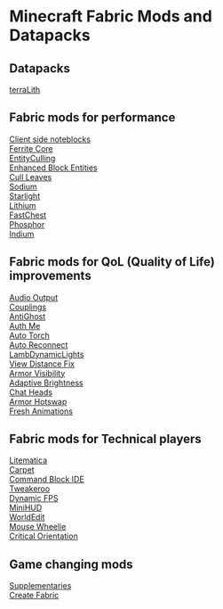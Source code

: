 # Minecraft Fabric Mods and Datapacks

## Datapacks
[terraLith](https://www.curseforge.com/minecraft/mc-mods/terralith)

## Fabric mods for performance
[Client side noteblocks](https://www.curseforge.com/minecraft/mc-mods/client-side-noteblocks) \
[Ferrite Core](https://modrinth.com/mod/ferrite-core) \
[EntityCulling](https://www.curseforge.com/minecraft/mc-mods/entityculling) \
[Enhanced Block Entities](https://www.curseforge.com/minecraft/mc-mods/enhanced-block-entities) \
[Cull Leaves](https://github.com/TeamMidnightDust/CullLeaves) \
[Sodium](https://www.curseforge.com/minecraft/mc-mods/sodium) \
[Starlight](https://github.com/PaperMC/Starlight) \
[Lithium](https://www.curseforge.com/minecraft/mc-mods/lithium) \
[FastChest](https://www.curseforge.com/minecraft/mc-mods/fastchest) \
[Phosphor](https://www.curseforge.com/minecraft/mc-mods/phosphor) \
[Indium](https://www.curseforge.com/minecraft/mc-mods/indium)

## Fabric mods for QoL (Quality of Life) improvements
[Audio Output](https://www.curseforge.com/minecraft/mc-mods/audio-output) \
[Couplings](https://www.curseforge.com/minecraft/mc-mods/couplings) \
[AntiGhost](https://www.curseforge.com/minecraft/mc-mods/antighost) \
[Auth Me](https://www.curseforge.com/minecraft/mc-mods/auth-me) \
[Auto Torch](https://www.curseforge.com/minecraft/mc-mods/auto-torch) \
[Auto Reconnect](https://www.curseforge.com/minecraft/mc-mods/autoreconnect) \
[LambDynamicLights](https://www.curseforge.com/minecraft/mc-mods/lambdynamiclights) \
[View Distance Fix](https://github.com/henkelmax/view-distance-fix) \
[Armor Visibility](https://www.curseforge.com/minecraft/mc-mods/armor-visibility) \
[Adaptive Brightness](https://www.curseforge.com/minecraft/mc-mods/adaptive-brightness) \
[Chat Heads](https://www.curseforge.com/minecraft/mc-mods/chat-heads) \
[Armor Hotswap](https://www.curseforge.com/minecraft/mc-mods/armor-hotswap) \
[Fresh Animations](https://www.curseforge.com/minecraft/texture-packs/fresh-animations)

## Fabric mods for Technical players
[Litematica](https://www.curseforge.com/minecraft/mc-mods/litematica) \
[Carpet](https://www.curseforge.com/minecraft/mc-mods/carpet) \
[Command Block IDE](https://www.curseforge.com/minecraft/mc-mods/command-block-ide) \
[Tweakeroo](https://www.curseforge.com/minecraft/mc-mods/tweakeroo) \
[Dynamic FPS](https://www.curseforge.com/minecraft/mc-mods/dynamic-fps) \
[MiniHUD](https://www.curseforge.com/minecraft/mc-mods/minihud) \
[WorldEdit](https://www.curseforge.com/minecraft/mc-mods/worldedit) \
[Mouse Wheelie](https://www.curseforge.com/minecraft/mc-mods/mouse-wheelie) \
[Critical Orientation](https://www.curseforge.com/minecraft/mc-mods/critical-orientation)

## Game changing mods
[Supplementaries](https://www.curseforge.com/minecraft/mc-mods/supplementaries) \
[Create Fabric](https://www.curseforge.com/minecraft/mc-mods/create-fabric)
